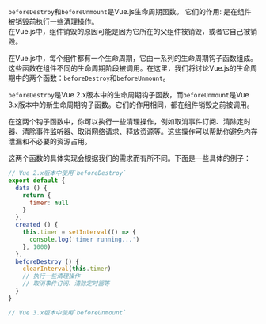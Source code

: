 
`beforeDestroy`和`beforeUnmount`是Vue.js生命周期函数。 
它们的作用: 是在组件被销毁前执行一些清理操作。  
在Vue.js中，组件销毁的原因可能是因为它所在的父组件被销毁，或者它自己被销毁。

在Vue.js中，每个组件都有一个生命周期，它由一系列的生命周期钩子函数组成。这些函数在组件不同的生命周期阶段被调用。在这里，我们将讨论Vue.js的生命周期中的两个函数：`beforeDestroy`和`beforeUnmount`。

`beforeDestroy`是Vue 2.x版本中的生命周期钩子函数，而`beforeUnmount`是Vue 3.x版本中的新生命周期钩子函数。它们的作用相同，都在组件销毁之前被调用。

在这两个钩子函数中，你可以执行一些清理操作，例如取消事件订阅、清除定时器、清除事件监听器、取消网络请求、释放资源等。这些操作可以帮助你避免内存泄漏和不必要的资源占用。

这两个函数的具体实现会根据我们的需求而有所不同。下面是一些具体的例子：

```js
// Vue 2.x版本中使用`beforeDestroy`
export default {
  data () {
    return {
      timer: null
    }
  },
  created () {
    this.timer = setInterval(() => {
      console.log('timer running...')
    }, 1000)
  },
  beforeDestroy () {
    clearInterval(this.timer)
    // 执行一些清理操作 
    // 取消事件订阅、清除定时器等
  } 
}

// Vue 3.x版本中使用`beforeUnmount`


```